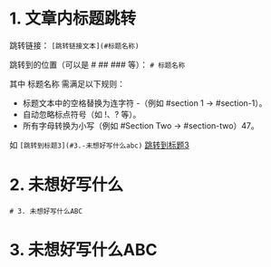 <!-- ##{"timestamp":1743432646}## -->

# 1. 文章内标题跳转

跳转链接：
`[跳转链接文本](#标题名称)`

跳转到的位置（可以是 # ## ### 等）：
`# 标题名称`

其中 标题名称 需满足以下规则：
- 标题文本中的空格替换为连字符 -（例如 #section 1 → #section-1）。
- 自动忽略标点符号（如 !、? 等）。
- 所有字母转换为小写（例如 #Section Two → #section-two）47。

如
`[跳转到标题3](#3.-未想好写什么abc)`
[跳转到标题3](#3.-未想好写什么)







# 2. 未想好写什么









`# 3. 未想好写什么ABC`
# 3. 未想好写什么ABC